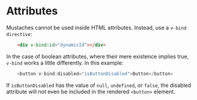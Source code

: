 # Attributes

Mustaches cannot be used inside HTML attributes. Instead, use a `v-bind directive`:

```html
    <div v-bind:id="dynamicId"></div>
```

In the case of boolean attributes, where their mere existence implies true, `v-bind` works a little differently. In this example:

```js
    <button v-bind:disabled="isButtonDisabled">Button</button>
```

If `isButtonDisabled` has the value of `null`, `undefined`, or `false`, the disabled attribute will not even be included in the rendered `<button>` element.

